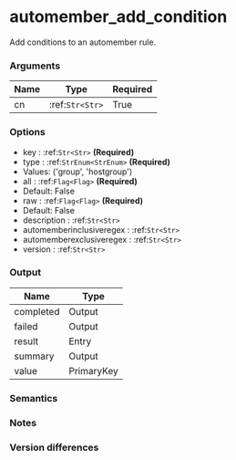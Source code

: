 [//]: # (THE CONTENT BELOW IS GENERATED. DO NOT EDIT.)
# automember_add_condition

Add conditions to an automember rule.


### Arguments
|Name|Type|Required
|-|-|-
|cn|:ref:`Str<Str>`|True

### Options
* key : :ref:`Str<Str>` **(Required)**
* type : :ref:`StrEnum<StrEnum>` **(Required)**
 * Values: ('group', 'hostgroup')
* all : :ref:`Flag<Flag>` **(Required)**
 * Default: False
* raw : :ref:`Flag<Flag>` **(Required)**
 * Default: False
* description : :ref:`Str<Str>`
* automemberinclusiveregex : :ref:`Str<Str>`
* automemberexclusiveregex : :ref:`Str<Str>`
* version : :ref:`Str<Str>`

### Output
|Name|Type
|-|-
|completed|Output
|failed|Output
|result|Entry
|summary|Output
|value|PrimaryKey

[//]: # (ADD YOUR NOTES BELOW. THESE WILL BE PICKED EVERY TIME THE DOCS ARE REGENERATED. //end)
### Semantics

### Notes

### Version differences